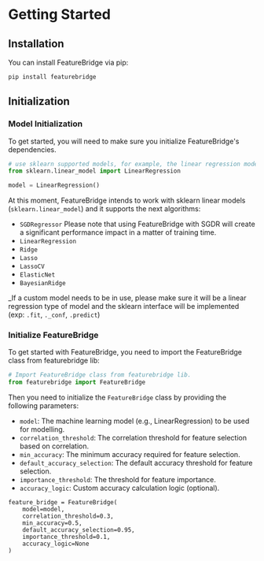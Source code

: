 # Getting Started

## Installation

You can install FeatureBridge via pip:

```bash
pip install featurebridge
```

## Initialization

### Model Initialization

To get started, you will need to make sure you initialize FeatureBridge's dependencies.
```python
# use sklearn supported models, for example, the linear regression model.
from sklearn.linear_model import LinearRegression

model = LinearRegression()
```
At this moment, FeatureBridge intends to work with sklearn linear models (`sklearn.linear_model`) and it supports the next algorithms:

- `SGDRegressor` Please note that using FeatureBridge with SGDR will create a significant performance impact in a matter of training time.
- `LinearRegression`
- `Ridge`
- `Lasso`
- `LassoCV`
- `ElasticNet`
- `BayesianRidge`

_If a custom model needs to be in use, please make sure it will be a linear regression type of model and the sklearn interface will be implemented (exp: `.fit`, `._conf`, `.predict`)

### Initialize FeatureBridge

To get started with FeatureBridge, you need to import the FeatureBridge class from featurebridge lib:
```python
# Import FeatureBridge class from featurebridge lib.
from featurebridge import FeatureBridge
```

Then you need to initialize the `FeatureBridge` class by providing the following parameters:

- `model`: The machine learning model (e.g., LinearRegression) to be used for modelling.
- `correlation_threshold`: The correlation threshold for feature selection based on correlation.
- `min_accuracy`: The minimum accuracy required for feature selection.
- `default_accuracy_selection`: The default accuracy threshold for feature selection.
- `importance_threshold`: The threshold for feature importance.
- `accuracy_logic`: Custom accuracy calculation logic (optional).

```
feature_bridge = FeatureBridge(
    model=model,
    correlation_threshold=0.3,
    min_accuracy=0.5,
    default_accuracy_selection=0.95,
    importance_threshold=0.1,
    accuracy_logic=None
)
```